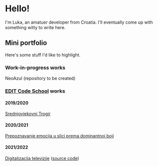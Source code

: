 # Hello!
I'm Luka, an amatuer developer from Croatia. I'll eventually come up with something witty to write here.


## Mini portfolio
Here's some stuff I'd like to highlight.

### Work-in-progress works

NeoAzul (repository to be created)

### [EDIT Code School](https://edit.dalmacija.hr/mod/page/view.php?id=5470) works

#### 2019/2020
[Srednjovjekovni Trogir](https://helios.com.hr/edit/2020/projekti/trogir03/index.html)
#### 2020/2021
[Prepoznavanje emocija u slici prema dominantnoj boji](https://helios.com.hr/edit/2021/projekti/p01/index.html)
#### 2021/2022
[Digitalizacija televizije](https://edit.trema.hr/projekti/2022/osnovni/Brac-Mihovilovic/) ([source code](https://github.com/kresimirko/edit-digitalizacija-tv))
